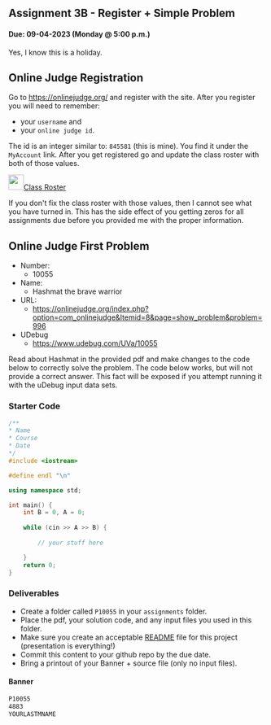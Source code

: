 ## Assignment 3B - Register + Simple Problem 
#### Due: 09-04-2023 (Monday @ 5:00 p.m.)

Yes, I know this is a holiday.

## Online Judge Registration

Go to https://onlinejudge.org/ and register with the site. After you register you will need to remember:
-  your `username` and 
-  your `online judge id`. 

The id is an integer similar to: `845581` (this is mine). You find it under the `MyAccount` link. After you get registered go and update the class roster with both of those values.

<a href="https://docs.google.com/spreadsheets/d/1Ul2tjl74iJoQRd6qQ6leq0M5kmy-lEUSc5PQD91JK6c/edit?usp=sharing"><img src="https://www.gstatic.com/images/branding/product/2x/sheets_2020q4_48dp.png" width="30">Class Roster</a>

If you don't fix the class roster with those values, then I cannot see what you have turned in. This has the side effect of you getting zeros for all assignments due before you provided me with the proper information.

## Online Judge First Problem

- Number:
  - 10055 
- Name:
  - Hashmat the brave warrior
- URL:
  - https://onlinejudge.org/index.php?option=com_onlinejudge&Itemid=8&page=show_problem&problem=996
- UDebug
  - https://www.udebug.com/UVa/10055

Read about Hashmat in the provided pdf and make changes to the code below to correctly solve the problem. The code below works, but will not provide a correct answer. This fact will be exposed if you attempt running it with the uDebug input data sets.

### Starter Code
```cpp
/**
* Name
* Course
* Date
*/
#include <iostream>

#define endl "\n"

using namespace std;

int main() {
    int B = 0, A = 0;
    
    while (cin >> A >> B) {
        
        // your stuff here

    }
    return 0;
}
```

### Deliverables

- Create a folder called `P10055` in your `assignments` folder.
- Place the pdf, your solution code, and any input files you used in this folder.
- Make sure you create an acceptable [README](../../Resources/03-Readmees/README.md) file for this project (presentation is everything!)
- Commit this content to your github repo by the due date.
- Bring a printout of your Banner + source file (only no input files).

#### Banner

```txt
P10055
4883
YOURLASTMNAME
```